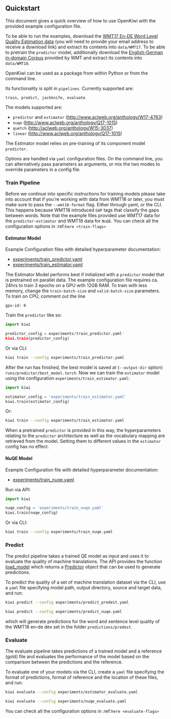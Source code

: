
## Quickstart

This document gives a quick overview of how to use OpenKiwi with the provided example configuration file.

To be able to run the examples, download the [WMT17 En-DE Word Level Quality Estimation data](https://lindat.mff.cuni.cz/repository/xmlui/bitstream/handle/11372/LRT-1974/task2_en-de_training-dev.tar.gz) (you will need to provide your email address to receive a download link) and extract its contents into `data/WMT17`. To be able to pretrain the `predictor` model, additionally download the [English-German in-domain Corpus](https://www.quest.dcs.shef.ac.uk/wmt18_files_qe/corpus_en-de.tar.gz) provided by WMT and extract its contents into `data/WMT18`.


OpenKiwi can be used as a package from within Python or from the command line.

Its functionality is split in `pipelines`.
Currently supported are:
```
train, predict, jackknife, evaluate
```

The models supported are:
 - `predictor` and `estimator` (http://www.aclweb.org/anthology/W17-4763)
 - `nuqe` (http://www.aclweb.org/anthology/Q17-1015)
 - `quetch` (http://aclweb.org/anthology/W15-3037)
 - `linear` (http://www.aclweb.org/anthology/Q17-1015)

The Estimator model relies on pre-training of its component model `predictor`.

Options are handled via `yaml` configuration files.
On the command line, you can alternatively pass parameters as arguments,
or mix the two modes to override parameters in a config file.

### Train Pipeline

Before we continue into specific instructions for training models please take into account
that if you're working with data from WMT18 or later, you must make sure to pass the
`--wmt18-format` flag. Either through yaml, or the CLI. This happens because WMT18
introduced `GAP` tags that classify the gaps between words.
Note that the example files provided use WMT17 data for the `predictor-estimator` and
WMT18 data for `NuQE`.
You can check all the configuration options in :ref:`here <train-flags>`

#### Estimator Model

Example Configuration files with detailed hyperparameter documentation:
* [experiments/train_predictor.yaml](https://github.com/Unbabel/OpenKiwi/tree/master/experiments/train_predictor.yaml)
* [experiments/train_estimator.yaml](https://github.com/Unbabel/OpenKiwi/tree/master/experiments/train_estimator.yaml)

The Estimator Model performs best if initialized with a `predictor` model that is pretrained on parallel data.
The example configuration file requires ca. 24hrs to train 3 epochs on a GPU with 12GB RAM.
To train with less memory, change the `train-batch-size` and `valid-batch-size` parameters.
To train on CPU, comment out the line
```
gpu-id: 0
```

Train the `predictor` like so:
```python
import kiwi

predictor_config = experiments/train_predictor.yaml'
kiwi.train(predictor_config)
```
Or via CLI:
```bash
kiwi train --config experiments/train_predictor.yaml
```
After the run has finished, the best model is saved at (`--output-dir` option) `runs/predictor/best_model.torch`.
Now we can train the `estimator` model using the configuration `experiments/train_estimator.yaml`:
```python
import kiwi

estimator_config = 'experiments/train_estimator.yaml'
kiwi.train(estimator_config)
```
Or:
```bash
kiwi train --config experiments/train_estimator.yaml
```

When a pretrained `predictor` is provided in this way, the hyperparameters relating
to the `predictor` architecture as well as the vocabulary mapping are retrieved from the model.
Setting them to different values in the `estimator` config has no effect.


#### NuQE Model

Example Configuration file with detailed hyperparameter documentation:
* [experiments/train_nuqe.yaml](https://github.com/Unbabel/OpenKiwi/tree/master/experiments/train_nuqe.yaml)

Run via API:
```python
import kiwi

nuqe_config = 'experiments/train_nuqe.yaml'
kiwi.train(nuqe_config)
```
Or via CLI:
```bash
kiwi train --config experiments/train_nuqe.yaml
```


### Predict

The predict pipeline takes a trained  QE model as input and uses it to evaluate the quality of machine translations.
The API provides the function [load_model](source/kiwi.lib.html#kiwi.lib.predict.load_model) which returns a
[Predictor](source/kiwi.predictors.html#module-kiwi.predictors.predictor)  object that can be used to generate predictions.

To predict the quality of a set of machine translation dataset via the CLI,  use a `yaml` file specifying model path,
output directory, source and target data, and run:

```bash
kiwi predict --config experiments/predict_predest.yaml

kiwi predict --config experiments/predict_nuqe.yaml
```

which will generate predictions for the word and sentence level quality of the WMT18 en-de dev set in the folder `predictions/predest`.


### Evaluate

The evaluate pipeline takes predictions of a trained model and a reference (gold) file and evaluates the performance of the model based on the comparison between the predictions and the reference.

To evaluate one of your models via the CLI, create a `yaml` file specifying the format of predictions, format of reference and the location of these files, and run:

```bash
kiwi evaluate --config experiments/estimator_evaluate.yaml

kiwi evaluate --config experiments/nuqe_evaluate.yaml
```

You can check all the configuration options in :ref:`here <evaluate-flags>`

[//]: # (NOTE: please change docs/cli.rst after fixing Search)
